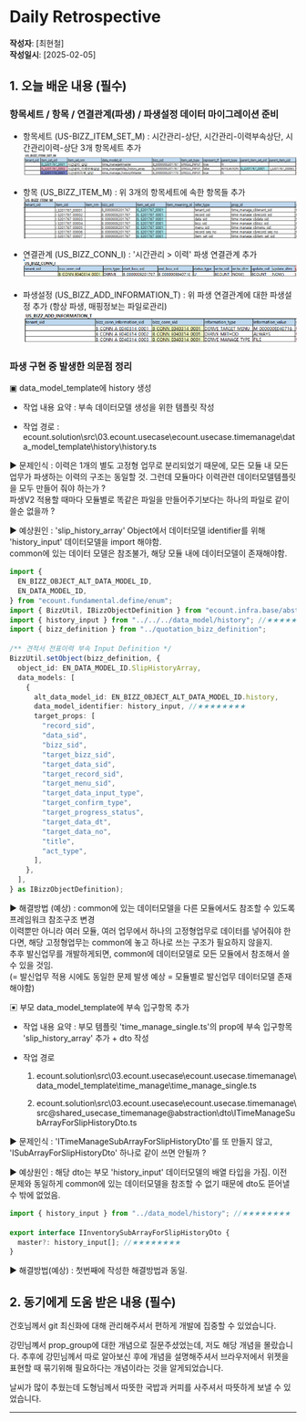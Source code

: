 # Daily Retrospective

**작성자**: [최현철]  
**작성일시**: [2025-02-05]

## 1. 오늘 배운 내용 (필수)

### 항목세트 / 항목 / 연결관계(파생) / 파생설정 데이터 마이그레이션 준비

- 항목세트 (US-BIZZ_ITEM_SET_M) : 시간관리-상단, 시간관리-이력부속상단, 시간관리이력-상단 3개 항목세트 추가
  ![alt text](./ref/chc/image.png)
- 항목 (US_BIZZ_ITEM_M) : 위 3개의 항목세트에 속한 항목들 추가
  ![alt text](./ref/chc/image-1.png)

- 연결관계 (US_BIZZ_CONN_I) : '시간관리 > 이력' 파생 연결관계 추가
  ![alt text](./ref/chc/image-2.png)
- 파생설정 (US_BIZZ_ADD_INFORMATION_T) : 위 파생 연결관계에 대한 파생설정 추가 (항상 파생, 매핑정보는 파일로관리)
  ![alt text](./ref/chc/image-3.png)

### 파생 구현 중 발생한 의문점 정리

▣ data_model_template에 history 생성

- 작업 내용 요약 : 부속 데이터모델 생성을 위한 템플릿 작성

- 작업 경로 : ecount.solution\src\03.ecount.usecase\ecount.usecase.timemanage\data_model_template\history\history.ts

▶ 문제인식 : 이력은 1개의 별도 고정형 업무로 분리되었기 때문에, 모든 모듈 내 모든 업무가 파생하는 이력의 구조는 동일할 것. 그런데 모듈마다 이력관련 데이터모델템플릿을 모두 만들어 줘야 하는가 ?<br>
파생V2 적용할 때마다 모듈별로 똑같은 파일을 만들어주기보다는 하나의 파일로 같이 쓸순 없을까 ?

▶ 예상원인 : 'slip_history_array' Object에서 데이터모델 identifier를 위해 'history_input' 데이터모델을 import 해야함.<br>common에 있는 데이터 모델은 참조불가, 해당 모듈 내에 데이터모델이 존재해야함.

```typescript
import {
  EN_BIZZ_OBJECT_ALT_DATA_MODEL_ID,
  EN_DATA_MODEL_ID,
} from "ecount.fundamental.define/enum";
import { BizzUtil, IBizzObjectDefinition } from "ecount.infra.base/abstraction";
import { history_input } from "../../../data_model/history"; //★★★★★★★★
import { bizz_definition } from "../quotation_bizz_definition";

/** 견적서 전표이력 부속 Input Definition */
BizzUtil.setObject(bizz_definition, {
  object_id: EN_DATA_MODEL_ID.SlipHistoryArray,
  data_models: [
    {
      alt_data_model_id: EN_BIZZ_OBJECT_ALT_DATA_MODEL_ID.history,
      data_model_identifier: history_input, //★★★★★★★★
      target_props: [
        "record_sid",
        "data_sid",
        "bizz_sid",
        "target_bizz_sid",
        "target_data_sid",
        "target_record_sid",
        "target_menu_sid",
        "target_data_input_type",
        "target_confirm_type",
        "target_progress_status",
        "target_data_dt",
        "target_data_no",
        "title",
        "act_type",
      ],
    },
  ],
} as IBizzObjectDefinition);
```

▶ 해결방법 (예상) : common에 있는 데이터모델을 다른 모듈에서도 참조할 수 있도록 프레임워크 참조구조 변경<br>이력뿐만 아니라 여러 모듈, 여러 업무에서 하나의 고정형업무로 데이터를 넣어줘야 한다면, 해당 고정형업무는 common에 놓고 하나로 쓰는 구조가 필요하지 않을지.<br>추후 발신업무를 개발하게되면, common에 데이터모델로 모든 모듈에서 참조해서 쓸 수 있을 것임.<br>(= 발신업무 적용 시에도 동일한 문제 발생 예상 = 모듈별로 발신업무 데이터모델 존재해야함)

▣ 부모 data_model_template에 부속 입구항목 추가

- 작업 내용 요약 : 부모 템플릿 'time_manage_single.ts'의 prop에 부속 입구항목 'slip_history_array' 추가 + dto 작성

- 작업 경로

  1.  ecount.solution\src\03.ecount.usecase\ecount.usecase.timemanage\data_model_template\time_manage\time_manage_single.ts

  2.  ecount.solution\src\03.ecount.usecase\ecount.usecase.timemanage\src\@shared_usecase_timemanage\@abstraction\dto\ITimeManageSubArrayForSlipHistoryDto.ts

▶ 문제인식 : 'ITimeManageSubArrayForSlipHistoryDto'를 또 만들지 않고, 'ISubArrayForSlipHistoryDto' 하나로 같이 쓰면 안될까 ?

▶ 예상원인 : 해당 dto는 부모 'history_input' 데이터모델의 배열 타입을 가짐. 이전 문제와 동일하게 common에 있는 데이터모델을 참조할 수 없기 때문에 dto도 뜯어낼 수 밖에 없었음.

```typescript
import { history_input } from "../data_model/history"; //★★★★★★★★

export interface IInventorySubArrayForSlipHistoryDto {
  master?: history_input[]; //★★★★★★★★
}
```

▶ 해결방법(예상) : 첫번째에 작성한 해결방법과 동일.

## 2. 동기에게 도움 받은 내용 (필수)

건호님께서 git 최신화에 대해 관리해주셔서 편하게 개발에 집중할 수 있었습니다.

강민님꼐서 prop_group에 대한 개념으로 질문주셨었는데, 저도 해당 개념을 몰랐습니다.
추후에 강민님께서 따로 알아보신 후에 개념을 설명해주셔서 브라우저에서 위젯을 표현할 때 묶기위해 필요하다는 개념이라는 것을 알게되었습니다.

날씨가 많이 추웠는데 도형님께서 따뜻한 국밥과 커피를 사주셔서 따뜻하게 보낼 수 있었습니다.

---
